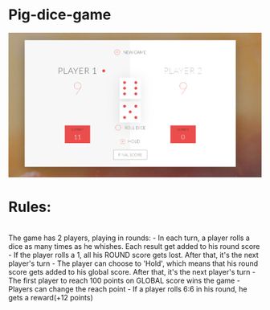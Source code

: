 # Pig-dice-game
![gamePlay](https://github.com/SnakeBiit/Pig-dice-game/blob/main/gamePlay.PNG)
<br/>
<h1>Rules:</h1>
<br/>
The game has 2 players, playing in rounds:
- In each turn, a player rolls a dice as many times as he whishes. Each result get added to his round score
- If the player rolls a 1, all his ROUND score gets lost. After that, it's the next player's turn
- The player can choose to 'Hold', which means that his round score gets added to his global score. After that, it's the next player's turn
- The first player to reach 100 points on GLOBAL score wins the game
- Players can change the reach point
- If a player rolls 6:6 in his round, he gets a reward(+12 points)

